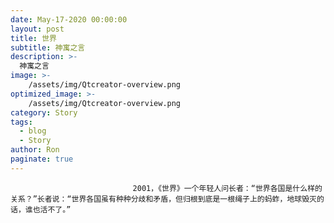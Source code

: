 ```yaml
---
date: May-17-2020 00:00:00
layout: post
title: 世界
subtitle: 神寓之言
description: >-
  神寓之言
image: >-
    /assets/img/Qtcreator-overview.png
optimized_image: >-
    /assets/img/Qtcreator-overview.png
category: Story
tags:
  - blog
  - Story
author: Ron
paginate: true
---
```


							　　2001，《世界》一个年轻人问长者：“世界各国是什么样的关系？”长者说：“世界各国虽有种种分歧和矛盾，但归根到底是一根绳子上的蚂蚱，地球毁灭的话，谁也活不了。”
							
							
						